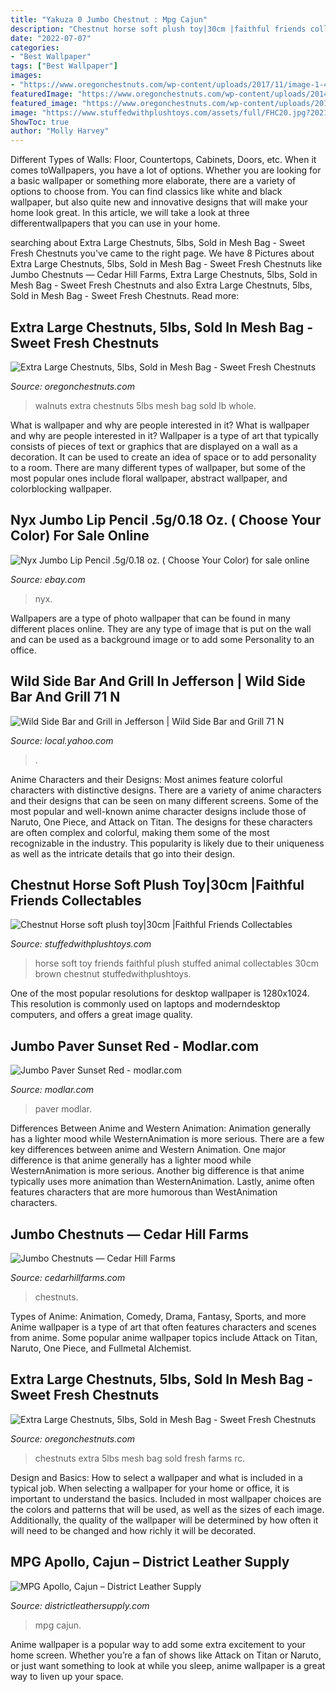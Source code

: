 ```yaml
---
title: "Yakuza 0 Jumbo Chestnut : Mpg Cajun"
description: "Chestnut horse soft plush toy|30cm |faithful friends collectables"
date: "2022-07-07"
categories:
- "Best Wallpaper"
tags: ["Best Wallpaper"]
images:
- "https://www.oregonchestnuts.com/wp-content/uploads/2017/11/image-1-400x400.jpeg"
featuredImage: "https://www.oregonchestnuts.com/wp-content/uploads/2014/10/product-XLG_Chestnuts.jpg"
featured_image: "https://www.oregonchestnuts.com/wp-content/uploads/2014/10/product-XLG_Chestnuts.jpg"
image: "https://www.stuffedwithplushtoys.com/assets/full/FHC20.jpg?20210309030719"
ShowToc: true
author: "Molly Harvey"
---
```



Different Types of Walls: Floor, Countertops, Cabinets, Doors, etc.
When it comes toWallpapers, you have a lot of options. Whether you are looking for a basic wallpaper or something more elaborate, there are a variety of options to choose from. You can find classics like white and black wallpaper, but also quite new and innovative designs that will make your home look great. In this article, we will take a look at three differentwallpapers that you can use in your home.

	

		
searching about Extra Large Chestnuts, 5lbs, Sold in Mesh Bag - Sweet Fresh Chestnuts you've came to the right page. We have 8 Pictures about Extra Large Chestnuts, 5lbs, Sold in Mesh Bag - Sweet Fresh Chestnuts like Jumbo Chestnuts — Cedar Hill Farms, Extra Large Chestnuts, 5lbs, Sold in Mesh Bag - Sweet Fresh Chestnuts and also Extra Large Chestnuts, 5lbs, Sold in Mesh Bag - Sweet Fresh Chestnuts. Read more:
		
    
## Extra Large Chestnuts, 5lbs, Sold In Mesh Bag - Sweet Fresh Chestnuts

<img loading=lazy src="https://www.oregonchestnuts.com/wp-content/uploads/2017/11/image-1-400x400.jpeg" onerror="this.onerror=null;this.src='https://tse4.mm.bing.net/th?id=OIP.TsWN9o3I5_IpBjlnGxYhKQAAAA&amp;pid=15.1';" alt="Extra Large Chestnuts, 5lbs, Sold in Mesh Bag - Sweet Fresh Chestnuts">

_Source: oregonchestnuts.com_

>walnuts extra chestnuts 5lbs mesh bag sold lb whole. 

	

What is wallpaper and why are people interested in it?
What is wallpaper and why are people interested in it?
Wallpaper is a type of art that typically consists of pieces of text or graphics that are displayed on a wall as a decoration. It can be used to create an idea of space or to add personality to a room. There are many different types of wallpaper, but some of the most popular ones include floral wallpaper, abstract wallpaper, and colorblocking wallpaper.

    
## Nyx Jumbo Lip Pencil .5g/0.18 Oz. ( Choose Your Color) For Sale Online

<img loading=lazy src="https://i.ebayimg.com/images/g/AigAAOSwLxpblAKU/s-l640.jpg" onerror="this.onerror=null;this.src='https://tse3.mm.bing.net/th?id=OIP.Dw_HADhT_Jh_zez2jMYPRAAAAA&amp;pid=15.1';" alt="Nyx Jumbo Lip Pencil .5g/0.18 oz. ( Choose Your Color) for sale online">

_Source: ebay.com_

>nyx. 

	



Wallpapers are a type of photo wallpaper that can be found in many different places online. They are any type of image that is put on the wall and can be used as a background image or to add some Personality to an office.

    
## Wild Side Bar And Grill In Jefferson | Wild Side Bar And Grill 71 N

<img loading=lazy src="https://s.yimg.com/bj/33dc/33dc6c0a26625e236927372caf8129ff.jpg" onerror="this.onerror=null;this.src='https://tse4.mm.bing.net/th?id=OIP.QIU1OxxUgCSWY-Wvt8U4dAHaFj&amp;pid=15.1';" alt="Wild Side Bar and Grill in Jefferson | Wild Side Bar and Grill 71 N">

_Source: local.yahoo.com_

>. 

	

Anime Characters and their Designs: Most animes feature colorful characters with distinctive designs.
There are a variety of anime characters and their designs that can be seen on many different screens. Some of the most popular and well-known anime character designs include those of Naruto, One Piece, and Attack on Titan. The designs for these characters are often complex and colorful, making them some of the most recognizable in the industry. This popularity is likely due to their uniqueness as well as the intricate details that go into their design.

    
## Chestnut Horse Soft Plush Toy|30cm |Faithful Friends Collectables

<img loading=lazy src="https://www.stuffedwithplushtoys.com/assets/full/FHC20.jpg?20210309030719" onerror="this.onerror=null;this.src='https://tse4.mm.bing.net/th?id=OIP.weyH4lMNilWmMyPLecDhxAHaHa&amp;pid=15.1';" alt="Chestnut Horse soft plush toy|30cm |Faithful Friends Collectables">

_Source: stuffedwithplushtoys.com_

>horse soft toy friends faithful plush stuffed animal collectables 30cm brown chestnut stuffedwithplushtoys. 

	

One of the most popular resolutions for desktop wallpaper is 1280x1024. This resolution is commonly used on laptops and moderndesktop computers, and offers a great image quality.

    
## Jumbo Paver Sunset Red - Modlar.com

<img loading=lazy src="https://cdn.modlar.com/products/17668/img/s_635_635/jumbo_paver_sunset_red_59c327e5619db.jpg" onerror="this.onerror=null;this.src='https://tse4.mm.bing.net/th?id=OIP.njMjoxqw0LN0k99GnrzQygHaHa&amp;pid=15.1';" alt="Jumbo Paver Sunset Red - modlar.com">

_Source: modlar.com_

>paver modlar. 

	

Differences Between Anime and Western Animation: Animation generally has a lighter mood while WesternAnimation is more serious.
There are a few key differences between anime and Western Animation. One major difference is that anime generally has a lighter mood while WesternAnimation is more serious. Another big difference is that anime typically uses more animation than WesternAnimation. Lastly, anime often features characters that are more humorous than WestAnimation characters.

    
## Jumbo Chestnuts — Cedar Hill Farms

<img loading=lazy src="https://images.squarespace-cdn.com/content/v1/59dfb8abd55b41bdc2f7a031/1508006665451-LUYO7DAA9WXPFRFIUPRX/Jumbo.png" onerror="this.onerror=null;this.src='https://tse4.mm.bing.net/th?id=OIP.Cw5qgsfz6sI-YDJSoAwWQgHaHa&amp;pid=15.1';" alt="Jumbo Chestnuts — Cedar Hill Farms">

_Source: cedarhillfarms.com_

>chestnuts. 

	

Types of Anime: Animation, Comedy, Drama, Fantasy, Sports, and more
Anime wallpaper is a type of art that often features characters and scenes from anime. Some popular anime wallpaper topics include Attack on Titan, Naruto, One Piece, and Fullmetal Alchemist.

    
## Extra Large Chestnuts, 5lbs, Sold In Mesh Bag - Sweet Fresh Chestnuts

<img loading=lazy src="https://www.oregonchestnuts.com/wp-content/uploads/2014/10/product-XLG_Chestnuts.jpg" onerror="this.onerror=null;this.src='https://tse3.mm.bing.net/th?id=OIP._R9HjDfBbc-weNjbO_hlQwHaHa&amp;pid=15.1';" alt="Extra Large Chestnuts, 5lbs, Sold in Mesh Bag - Sweet Fresh Chestnuts">

_Source: oregonchestnuts.com_

>chestnuts extra 5lbs mesh bag sold fresh farms rc. 

	

Design and Basics: How to select a wallpaper and what is included in a typical job.
When selecting a wallpaper for your home or office, it is important to understand the basics. Included in most wallpaper choices are the colors and patterns that will be used, as well as the sizes of each image. Additionally, the quality of the wallpaper will be determined by how often it will need to be changed and how richly it will be decorated.

    
## MPG Apollo, Cajun – District Leather Supply

<img loading=lazy src="https://cdn.shopify.com/s/files/1/2281/0733/products/MPGApolloCajun2_800x.jpg?v=1588047480" onerror="this.onerror=null;this.src='https://tse2.mm.bing.net/th?id=OIP.soaSSRwOKEOWGUvdhd1f6AHaE7&amp;pid=15.1';" alt="MPG Apollo, Cajun – District Leather Supply">

_Source: districtleathersupply.com_

>mpg cajun. 

	

Anime wallpaper is a popular way to add some extra excitement to your home screen. Whether you’re a fan of shows like Attack on Titan or Naruto, or just want something to look at while you sleep, anime wallpaper is a great way to liven up your space.

